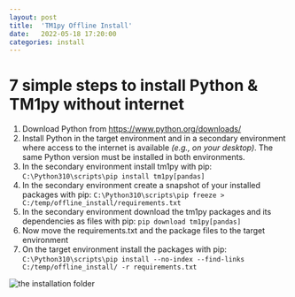 ```yaml
---
layout: post
title:  'TM1py Offline Install'
date:   2022-05-18 17:20:00
categories: install
---
```


# 7 simple steps to install Python & TM1py without internet

1. Download Python from https://www.python.org/downloads/
2. Install Python in the target environment and in a secondary environment where access to the internet is available _(e.g., on your desktop)_. The same Python version must be installed in both environments.
3. In the secondary environment install tm1py with pip: `C:\Python310\scripts\pip install tm1py[pandas]`
4. In the secondary environment create a snapshot of your installed packages with pip: `C:\Python310\scripts\pip freeze > C:/temp/offline_install/requirements.txt`
5. In the secondary environment  download the tm1py packages and its dependencies as files with pip: `pip download tm1py[pandas]`
6. Now move the requirements.txt and the package files to the target environment
7. On the target environment install the packages with pip: `C:\Python310\scripts\pip install --no-index --find-links C:/temp/offline_install/ -r requirements.txt`

![the installation folder](https://github.com/cubewise-code/tm1py-tales/blob/master/_images/2022-05-18-offline_install.png?raw=true)  
